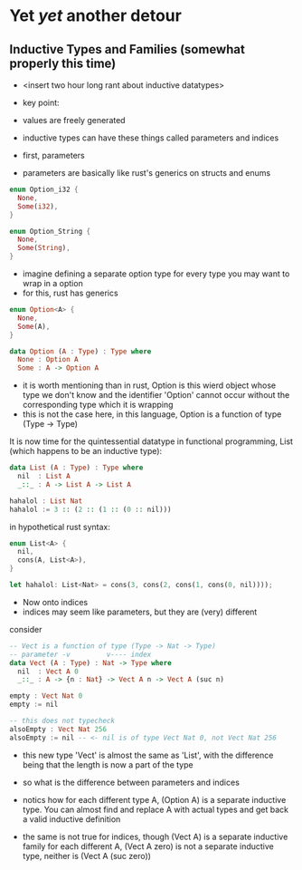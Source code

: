 # Yet *yet* another detour
## Inductive Types and Families (somewhat properly this time)

- \<insert two hour long rant about inductive datatypes>

- key point:
- values are freely generated

- inductive types can have these things called parameters and indices
- first, parameters
- parameters are basically like rust's generics on structs and enums
```rust
enum Option_i32 {
  None,
  Some(i32),
}

enum Option_String {
  None,
  Some(String),
}
```

- imagine defining a separate option type for every type you may want to wrap in a option
- for this, rust has generics
```rust
enum Option<A> {
  None,
  Some(A),
}
```

```haskell
data Option (A : Type) : Type where
  None : Option A
  Some : A -> Option A
```

- it is worth mentioning than in rust, Option is this wierd object whose type we don't know and the identifier 'Option' cannot occur without the corresponding type which it is wrapping
- this is not the case here, in this language, Option is a function of type (Type -> Type)

It is now time for the quintessential datatype in functional programming, List (which happens to be an inductive type):
```haskell
data List (A : Type) : Type where
  nil  : List A
  _::_ : A -> List A -> List A

hahalol : List Nat
hahalol := 3 :: (2 :: (1 :: (0 :: nil)))
```

in hypothetical rust syntax:
```rust
enum List<A> {
  nil,
  cons(A, List<A>),
}

let hahalol: List<Nat> = cons(3, cons(2, cons(1, cons(0, nil))));
```

- Now onto indices
- indices may seem like parameters, but they are (very) different

consider
```haskell
-- Vect is a function of type (Type -> Nat -> Type)
-- parameter -v         v---- index
data Vect (A : Type) : Nat -> Type where
  nil  : Vect A 0
  _::_ : A -> {n : Nat} -> Vect A n -> Vect A (suc n)

empty : Vect Nat 0
empty := nil

-- this does not typecheck
alsoEmpty : Vect Nat 256
alsoEmpty := nil -- <- nil is of type Vect Nat 0, not Vect Nat 256
```

- this new type 'Vect' is almost the same as 'List', with the difference being that the length is now a part of the type

- so what is the difference between parameters and indices
- notics how for each different type A, (Option A) is a separate inductive type. You can almost find and replace A with actual types and get back a valid inductive definition
- the same is not true for indices, though (Vect A) is a separate inductive family for each different A, (Vect A zero) is not a separate inductive type, neither is (Vect A (suc zero))